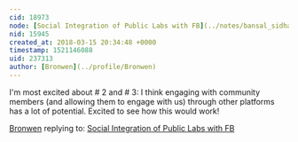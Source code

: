 ```yaml
---
cid: 18973
node: [Social Integration of Public Labs with FB](../notes/bansal_sidharth2996/03-14-2018/social-integration-of-public-labs-with-fb)
nid: 15945
created_at: 2018-03-15 20:34:48 +0000
timestamp: 1521146088
uid: 237313
author: [Bronwen](../profile/Bronwen)
---
```


I'm most excited about # 2 and # 3: I think engaging with community members (and allowing them to engage with us) through other platforms has a lot of potential. Excited to see how this would work!

[Bronwen](../profile/Bronwen) replying to: [Social Integration of Public Labs with FB](../notes/bansal_sidharth2996/03-14-2018/social-integration-of-public-labs-with-fb)

